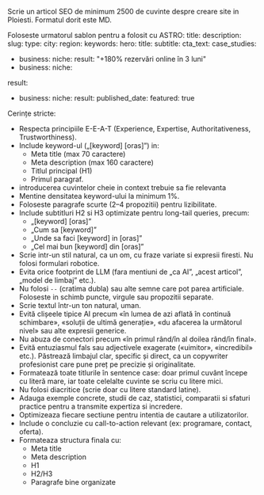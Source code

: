 
Scrie un articol SEO de minimum 2500 de cuvinte despre creare site in Ploiesti. Formatul dorit este MD.

Foloseste urmatorul sablon pentru a folosit cu ASTRO:
title:
description:
slug: 
type: 
city: 
region: 
keywords:
hero:
title:
subtitle:
cta_text:
case_studies:

- business: 
niche: 
result: "+180% rezervări online în 3 luni"
- business: 
niche:

result:
- business: 
niche: 
result: 
published_date: 
featured: true

Cerințe stricte:
- Respecta principiile E-E-A-T (Experience, Expertise, Authoritativeness, Trustworthiness).
- Include keyword-ul („[keyword] [oras]”) in:
   - Meta title (max 70 caractere)
   - Meta description (max 160 caractere)
   - Titlul principal (H1)
   - Primul paragraf.
- introducerea cuvintelor cheie in context trebuie sa fie relevanta
- Mentine densitatea keyword-ului la minimum 1%.
- Foloseste paragrafe scurte (2–4 propozitii) pentru lizibilitate.
- Include subtitluri H2 si H3 optimizate pentru long-tail queries, precum:
   - „[keyword] [oras]”
   - „Cum sa [keyword]”
   - „Unde sa faci [keyword] in [oras]”
   - „Cel mai bun [keyword] din [oras]”
- Scrie intr-un stil natural, ca un om, cu fraze variate si expresii firesti. Nu folosi formulari robotice.
- Evita orice footprint de LLM (fara mentiuni de „ca AI”, „acest articol”, „model de limbaj” etc.).
- Nu folosi `--` (cratima dubla) sau alte semne care pot parea artificiale. Foloseste in schimb puncte, virgule sau propozitii separate.
- Scrie textul într-un ton natural, uman. 
- Evită clișeele tipice AI precum «în lumea de azi aflată în continuă schimbare», «soluții de ultimă generație», «du afacerea la următorul nivel» sau alte expresii generice. 
- Nu abuza de conectori precum «în primul rând/în al doilea rând/în final». 
- Evită entuziasmul fals sau adjectivele exagerate («uimitor», «incredibil» etc.). Păstrează limbajul clar, specific și direct, ca un copywriter profesionist care pune preț pe precizie și originalitate.
- Formatează toate titlurile în sentence case: doar primul cuvânt începe cu literă mare, iar toate celelalte cuvinte se scriu cu litere mici.
- Nu folosi diacritice (scrie doar cu litere standard latine).
- Adauga exemple concrete, studii de caz, statistici, comparatii si sfaturi practice pentru a transmite expertiza si incredere.
- Optimizeaza fiecare sectiune pentru intentia de cautare a utilizatorilor.
- Include o concluzie cu call-to-action relevant (ex: programare, contact, oferta).
- Formateaza structura finala cu:
   - Meta title
   - Meta description
   - H1
   - H2/H3
   - Paragrafe bine organizate
